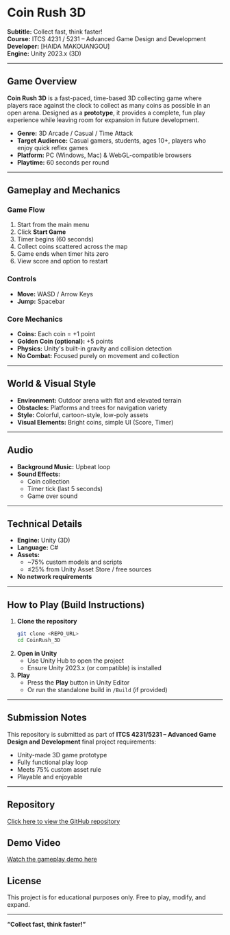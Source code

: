 # Coin Rush 3D
**Subtitle:** Collect fast, think faster!  
**Course:** ITCS 4231 / 5231 – Advanced Game Design and Development  
**Developer:** [HAIDA MAKOUANGOU]  
**Engine:** Unity 2023.x (3D)

---

## Game Overview
**Coin Rush 3D** is a fast-paced, time-based 3D collecting game where players race against the clock to collect as many coins as possible in an open arena. Designed as a **prototype**, it provides a complete, fun play experience while leaving room for expansion in future development.

- **Genre:** 3D Arcade / Casual / Time Attack  
- **Target Audience:** Casual gamers, students, ages 10+, players who enjoy quick reflex games  
- **Platform:** PC (Windows, Mac) & WebGL-compatible browsers  
- **Playtime:** 60 seconds per round  

---

## Gameplay and Mechanics
### Game Flow
1. Start from the main menu  
2. Click **Start Game**  
3. Timer begins (60 seconds)  
4. Collect coins scattered across the map  
5. Game ends when timer hits zero  
6. View score and option to restart  

### Controls
- **Move:** WASD / Arrow Keys  
- **Jump:** Spacebar  

### Core Mechanics
- **Coins:** Each coin = +1 point  
- **Golden Coin (optional):** +5 points  
- **Physics:** Unity's built-in gravity and collision detection  
- **No Combat:** Focused purely on movement and collection  

---

##  World & Visual Style
- **Environment:** Outdoor arena with flat and elevated terrain  
- **Obstacles:** Platforms and trees for navigation variety  
- **Style:** Colorful, cartoon-style, low-poly assets  
- **Visual Elements:** Bright coins, simple UI (Score, Timer)  

---

##  Audio
- **Background Music:** Upbeat loop  
- **Sound Effects:**  
  - Coin collection  
  - Timer tick (last 5 seconds)  
  - Game over sound  

---

## Technical Details
- **Engine:** Unity (3D)  
- **Language:** C#  
- **Assets:**  
  - ~75% custom models and scripts  
  - ≤25% from Unity Asset Store / free sources  
- **No network requirements**  

---

##  How to Play (Build Instructions)
1. **Clone the repository**
    ```bash
    git clone <REPO_URL>
    cd CoinRush_3D
    ```
2. **Open in Unity**
    - Use Unity Hub to open the project  
    - Ensure Unity 2023.x (or compatible) is installed
3. **Play**
    - Press the  **Play** button in Unity Editor  
    - Or run the standalone build in `/Build` (if provided)  

---

##  Submission Notes
This repository is submitted as part of **ITCS 4231/5231 – Advanced Game Design and Development** final project requirements:  
- Unity-made 3D game prototype  
- Fully functional play loop  
-  Meets 75% custom asset rule  
-  Playable and enjoyable  

---

##  Repository
[Click here to view the GitHub repository](https://github.com/HaidaMarese/COINRUSH_3D_Game_prototype)

##  Demo Video
[Watch the gameplay demo here](https://drive.google.com/file/d/1Ovj7gHhBl4UEnY1XFtZ7kz2csDNzbRRu/view?usp=sharing)

##  License
This project is for educational purposes only. Free to play, modify, and expand.

---

**“Collect fast, think faster!”**

